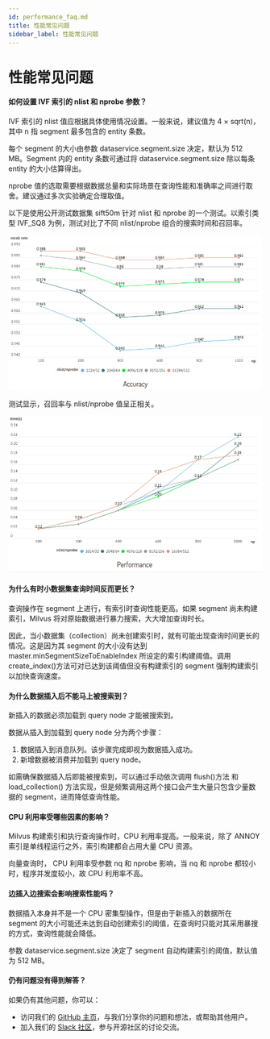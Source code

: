```yaml
---
id: performance_faq.md
title: 性能常见问题
sidebar_label: 性能常见问题
---
```


# 性能常见问题

<!-- TOC -->

<!-- /TOC -->

#### 如何设置 IVF 索引的 nlist 和 nprobe 参数？

IVF 索引的 nlist 值应根据具体使用情况设置。一般来说，建议值为 4 × sqrt(n)，其中 n 指 segment 最多包含的 entity 条数。

每个 segment 的大小由参数 dataservice.segment.size 决定，默认为 512 MB。Segment 内的 entity 条数可通过将 dataservice.segment.size 除以每条 entity 的大小估算得出。

nprobe 值的选取需要根据数据总量和实际场景在查询性能和准确率之间进行取舍。建议通过多次实验确定合理取值。

以下是使用公开测试数据集 sift50m 针对 nlist 和 nprobe 的一个测试。以索引类型 IVF_SQ8 为例，测试对比了不同 nlist/nprobe 组合的搜索时间和召回率。

![accuracy_nlist_nprobe.png](../../../assets/accuracy_nlist_nprobe.png)

测试显示，召回率与 nlist/nprobe 值呈正相关。

![performance_nlist_nprobe.png](../../../assets/performance_nlist_nprobe.png)

 

#### 为什么有时小数据集查询时间反而更长？

查询操作在 segment 上进行，有索引时查询性能更高。如果 segment 尚未构建索引，Milvus 将对原始数据进行暴力搜索，大大增加查询时长。

因此，当小数据集（collection）尚未创建索引时，就有可能出现查询时间更长的情况。这是因为其 segment 的大小没有达到 master.minSegmentSizeToEnableIndex 所设定的索引构建阈值。调用 create_index()方法可对已达到该阈值但没有构建索引的 segment 强制构建索引以加快查询速度。

 

 

 

#### 为什么数据插入后不能马上被搜索到？

新插入的数据必须加载到 query node 才能被搜索到。

数据从插入到加载到 query node 分为两个步骤：

1. 数据插入到消息队列。该步骤完成即视为数据插入成功。
2. 新增数据被消费并加载到 query node。

如需确保数据插入后即能被搜索到，可以通过手动依次调用 flush()方法 和 load_collection() 方法实现，但是频繁调用这两个接口会产生大量只包含少量数据的 segment，进而降低查询性能。

 

 

 

 

#### CPU 利用率受哪些因素的影响？

Milvus 构建索引和执行查询操作时，CPU 利用率提高。一般来说，除了 ANNOY 索引是单线程运行之外，索引构建都会占用大量 CPU 资源。

向量查询时， CPU 利用率受参数 nq 和 nprobe 影响，当 nq 和 nprobe 都较小时，程序并发度较小，故 CPU 利用率不高。

 

 

 

#### 边插入边搜索会影响搜索性能吗？

数据插入本身并不是一个 CPU 密集型操作，但是由于新插入的数据所在 segment 的大小可能还未达到自动创建索引的阈值，在查询时只能对其采用暴搜的方式，查询性能就会降低。

 参数 dataservice.segment.size 决定了 segment 自动构建索引的阈值，默认值为 512 MB。

#### 仍有问题没有得到解答？

如果仍有其他问题，你可以：

- 访问我们的 [GitHub 主页](https://github.com/milvus-io/milvus/issues)，与我们分享你的问题和想法，或帮助其他用户。
- 加入我们的 [Slack 社区](https://join.slack.com/t/milvusio/shared_invite/enQtNzY1OTQ0NDI3NjMzLWNmYmM1NmNjOTQ5MGI5NDhhYmRhMGU5M2NhNzhhMDMzY2MzNDdlYjM5ODQ5MmE3ODFlYzU3YjJkNmVlNDQ2ZTk)，参与开源社区的讨论交流。
